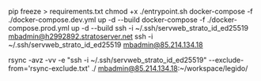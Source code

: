 pip freeze > requirements.txt
chmod +x ./entrypoint.sh
docker-compose -f ./docker-compose.dev.yml up -d --build
docker-compose -f ./docker-compose.prod.yml up -d --build
ssh -i ~/.ssh/servweb_strato_id_ed25519 mbadmin@h2992892.stratoserver.net
ssh -i ~/.ssh/servweb_strato_id_ed25519 mbadmin@85.214.134.18

rsync -avz -vv -e "ssh -i ~/.ssh/servweb_strato_id_ed25519" --exclude-from='rsync-exclude.txt' ./ mbadmin@85.214.134.18:~/workspace/legido/